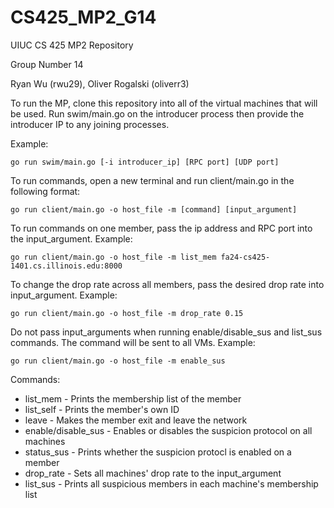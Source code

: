 # CS425_MP2_G14

UIUC CS 425 MP2 Repository 

Group Number 14

Ryan Wu (rwu29), Oliver Rogalski (oliverr3)

To run the MP, clone this repository into all of the virtual machines that will be used. Run swim/main.go on the introducer process then provide the introducer IP to any joining processes.

Example:
```
go run swim/main.go [-i introducer_ip] [RPC port] [UDP port]
```

To run commands, open a new terminal and run client/main.go in the following format:
```
go run client/main.go -o host_file -m [command] [input_argument]
```
To run commands on one member, pass the ip address and RPC port into the input_argument.
Example:
```
go run client/main.go -o host_file -m list_mem fa24-cs425-1401.cs.illinois.edu:8000
```

To change the drop rate across all members, pass the desired drop rate into input_argument.
Example:
```
go run client/main.go -o host_file -m drop_rate 0.15
```

Do not pass input_arguments when running enable/disable_sus and list_sus commands. The command will be sent to all VMs.
Example:
```
go run client/main.go -o host_file -m enable_sus
```

Commands:
-  list_mem - Prints the membership list of the member
- list_self - Prints the member's own ID
- leave - Makes the member exit and leave the network
- enable/disable_sus - Enables or disables the suspicion protocol on all machines
- status_sus - Prints whether the suspicion protocl is enabled on a member
- drop_rate - Sets all machines' drop rate to the input_argument
- list_sus - Prints all suspicious members in each machine's membership list
